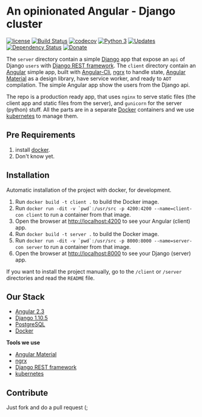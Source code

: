 # An opinionated Angular - Django cluster

[![license][license-image]][license-url] [![Build Status][travis-image]][travis-url] [![codecov][codecov-image]][codecov-url] [![Python 3][python3-image]][python3-url] [![Updates][updates-image]][updates-url] [![Dependency Status][dependencyci-image]][dependencyci-url] [![Donate][donate-image]][donate-url]

The `server` directory contain a simple [Django](https://www.djangoproject.com/) app that expose an `api` of Django `users` with [Django REST framework](http://www.django-rest-framework.org/). The `client` directory contain an [Angular](https://angular.io/) simple app, built with [Angular-Cli](https://github.com/angular/angular-cli), [ngrx](https://github.com/ngrx) to handle state, [Angular Material](https://github.com/angular/material2) as a design library, have service worker, and ready to `AOT` compilation. The simple Angular app show the users from the Django api.

The repo is a production ready app, that uses `nginx` to serve static files (the client app and static files from the server), and `gunicorn` for the server (python) stuff. All the parts are in a separate [Docker](https://www.docker.com/) containers and we use [kubernetes](https://kubernetes.io/) to manage them.

## Pre Requirements

1. install [docker](https://www.docker.com/).
2. Don't know yet.

## Installation

Automatic installation of the project with docker, for development.

1. Run `docker build -t client .` to build the Docker image.
2. Run ```docker run -dit -v `pwd`:/usr/src -p 4200:4200 --name=client-con client``` to run a container from that image.
3. Open the browser at [http://localhost:4200](http://localhost:4200) to see your Angular (client) app.
4. Run `docker build -t server .` to build the Docker image.
5. Run ```docker run -dit -v `pwd`:/usr/src -p 8000:8000 --name=server-con server``` to run a container from that image.
6. Open the browser at [http://localhost:8000](http://localhost:8000) to see your Django (server) app.

If you want to install the project manually, go to the `/client` or `/server` directories and read the `README` file.

## Our Stack

* [Angular 2.3](https://angular.io/)
* [Django 1.10.5](https://www.djangoproject.com/)
* [PostgreSQL](http://www.postgresql.org/)
* [Docker](https://www.docker.com/)

**Tools we use**

  * [Angular Material](https://material.angular.io/)
  * [ngrx](https://github.com/ngrx)
  * [Django REST framework](http://www.django-rest-framework.org/)
  * [kubernetes](https://kubernetes.io/)

## Contribute

Just fork and do a pull request (;

[license-image]: https://img.shields.io/badge/license-ISC-blue.svg
[license-url]: https://github.com/nirgn975/Angular-Django-cluster/blob/master/LICENSE
[travis-image]: https://travis-ci.org/nirgn975/Angular-Django-cluster.svg?branch=master
[travis-url]: https://travis-ci.org/nirgn975/Angular-Django-cluster
[codecov-image]: https://codecov.io/gh/nirgn975/Angular-Django-cluster/branch/master/graph/badge.svg
[codecov-url]: https://codecov.io/gh/nirgn975/Angular-Django-cluster
[python3-image]: https://pyup.io/repos/github/nirgn975/angular-django-cluster/python-3-shield.svg
[python3-url]: https://pyup.io/repos/github/nirgn975/angular-django-cluster/
[updates-image]: https://pyup.io/repos/github/nirgn975/angular-django-cluster/shield.svg
[updates-url]: https://pyup.io/repos/github/nirgn975/angular-django-cluster/
[dependencyci-image]: https://dependencyci.com/github/nirgn975/Angular-Django-cluster/badge
[dependencyci-url]: https://dependencyci.com/github/nirgn975/Angular-Django-cluster
[donate-image]: https://img.shields.io/badge/Donate-PayPal-lightgrey.svg
[donate-url]: https://www.paypal.me/nirgn/2
